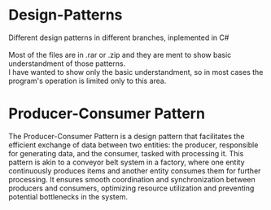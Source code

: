 # Design-Patterns
Different design patterns in different branches, inplemented in C# <br><br>
Most of the files are in .rar or .zip and they are ment to show basic understandment of those patterns. <br> 
I have wanted to show only the basic understandment, so in most cases the program's operation is limited only to this area. <br>

# Producer-Consumer Pattern

The Producer-Consumer Pattern is a design pattern that facilitates the efficient exchange of data between two entities: the producer, responsible for generating data, and the consumer, tasked with processing it. This pattern is akin to a conveyor belt system in a factory, where one entity continuously produces items and another entity consumes them for further processing. It ensures smooth coordination and synchronization between producers and consumers, optimizing resource utilization and preventing potential bottlenecks in the system.
